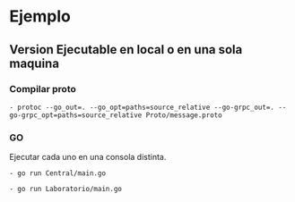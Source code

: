 # Ejemplo

## Version Ejecutable en local o en una sola maquina

### Compilar proto
    - protoc --go_out=. --go_opt=paths=source_relative --go-grpc_out=. --go-grpc_opt=paths=source_relative Proto/message.proto

### GO

Ejecutar cada uno en una consola distinta.

    - go run Central/main.go
    
    - go run Laboratorio/main.go
